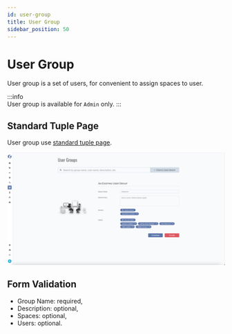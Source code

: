```yaml
---
id: user-group  
title: User Group  
sidebar_position: 50
---
```


# User Group

User group is a set of users, for convenient to assign spaces to user.

:::info  
User group is available for `Admin` only.
:::

## Standard Tuple Page

User group use [standard tuple page](../standard-tuple-page).

![Edit User Group](images/user-group.png)

## Form Validation

- Group Name: required,
- Description: optional,
- Spaces: optional,
- Users: optional.

